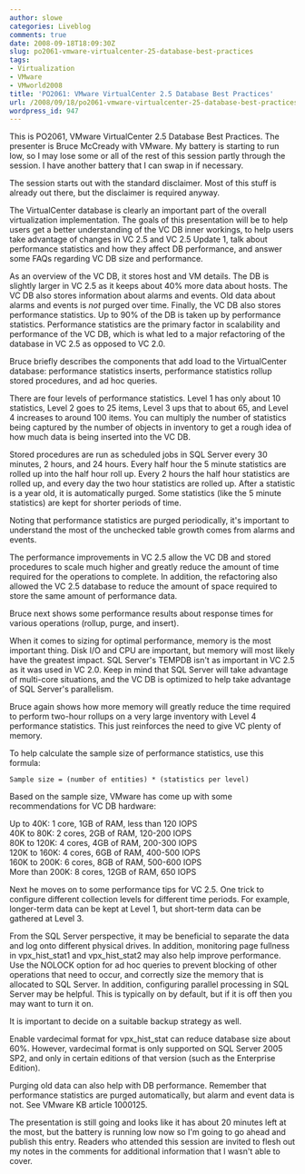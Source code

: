 ```yaml
---
author: slowe
categories: Liveblog
comments: true
date: 2008-09-18T18:09:30Z
slug: po2061-vmware-virtualcenter-25-database-best-practices
tags:
- Virtualization
- VMware
- VMworld2008
title: 'PO2061: VMware VirtualCenter 2.5 Database Best Practices'
url: /2008/09/18/po2061-vmware-virtualcenter-25-database-best-practices/
wordpress_id: 947
---
```


This is PO2061, VMware VirtualCenter 2.5 Database Best Practices. The presenter is Bruce McCready with VMware. My battery is starting to run low, so I may lose some or all of the rest of this session partly through the session. I have another battery that I can swap in if necessary.

The session starts out with the standard disclaimer. Most of this stuff is already out there, but the disclaimer is required anyway.

The VirtualCenter database is clearly an important part of the overall virtualization implementation. The goals of this presentation will be to help users get a better understanding of the VC DB inner workings, to help users take advantage of changes in VC 2.5 and VC 2.5 Update 1, talk about performance statistics and how they affect DB performance, and answer some FAQs regarding VC DB size and performance.

As an overview of the VC DB, it stores host and VM details. The DB is slightly larger in VC 2.5 as it keeps about 40% more data about hosts. The VC DB also stores information about alarms and events. Old data about alarms and events is _not_ purged over time. Finally, the VC DB also stores performance statistics. Up to 90% of the DB is taken up by performance statistics. Performance statistics are the primary factor in scalability and performance of the VC DB, which is what led to a major refactoring of the database in VC 2.5 as opposed to VC 2.0.

Bruce briefly describes the components that add load to the VirtualCenter database: performance statistics inserts, performance statistics rollup stored procedures, and ad hoc queries.

There are four levels of performance statistics. Level 1 has only about 10 statistics, Level 2 goes to 25 items, Level 3 ups that to about 65, and Level 4 increases to around 100 items. You can multiply the number of statistics being captured by the number of objects in inventory to get a rough idea of how much data is being inserted into the VC DB.

Stored procedures are run as scheduled jobs in SQL Server every 30 minutes, 2 hours, and 24 hours. Every half hour the 5 minute statistics are rolled up into the half hour roll up. Every 2 hours the half hour statistics are rolled up, and every day the two hour statistics are rolled up. After a statistic is a year old, it is automatically purged. Some statistics (like the 5 minute statistics) are kept for shorter periods of time.

Noting that performance statistics are purged periodically, it's important to understand the most of the unchecked table growth comes from alarms and events.

The performance improvements in VC 2.5 allow the VC DB and stored procedures to scale much higher and greatly reduce the amount of time required for the operations to complete. In addition, the refactoring also allowed the VC 2.5 database to reduce the amount of space required to store the same amount of performance data.

Bruce next shows some performance results about response times for various operations (rollup, purge, and insert).

When it comes to sizing for optimal performance, memory is the most important thing. Disk I/O and CPU are important, but memory will most likely have the greatest impact. SQL Server's TEMPDB isn't as important in VC 2.5 as it was used in VC 2.0. Keep in mind that SQL Server will take advantage of multi-core situations, and the VC DB is optimized to help take advantage of SQL Server's parallelism.

Bruce again shows how more memory will greatly reduce the time required to perform two-hour rollups on a very large inventory with Level 4 performance statistics. This just reinforces the need to give VC plenty of memory.

To help calculate the sample size of performance statistics, use this formula:

	Sample size = (number of entities) * (statistics per level)

Based on the sample size, VMware has come up with some recommendations for VC DB hardware:

Up to 40K: 1 core, 1GB of RAM, less than 120 IOPS  
40K to 80K: 2 cores, 2GB of RAM, 120-200 IOPS  
80K to 120K: 4 cores, 4GB of RAM, 200-300 IOPS  
120K to 160K: 4 cores, 6GB of RAM, 400-500 IOPS  
160K to 200K: 6 cores, 8GB of RAM, 500-600 IOPS  
More than 200K: 8 cores, 12GB of RAM, 650 IOPS

Next he moves on to some performance tips for VC 2.5. One trick to configure different collection levels for different time periods. For example, longer-term data can be kept at Level 1, but short-term data can be gathered at Level 3.

From the SQL Server perspective, it may be beneficial to separate the data and log onto different physical drives. In addition, monitoring page fullness in vpx_hist_stat1 and vpx_hist_stat2 may also help improve performance. Use the NOLOCK option for ad hoc queries to prevent blocking of other operations that need to occur, and correctly size the memory that is allocated to SQL Server. In addition, configuring parallel processing in SQL Server may be helpful. This is typically on by default, but if it is off then you may want to turn it on.

It is important to decide on a suitable backup strategy as well.

Enable vardecimal format for vpx_hist_stat can reduce database size about 60%. However, vardecimal format is only supported on SQL Server 2005 SP2, and only in certain editions of that version (such as the Enterprise Edition).

Purging old data can also help with DB performance. Remember that performance statistics are purged automatically, but alarm and event data is not. See VMware KB article 1000125.

The presentation is still going and looks like it has about 20 minutes left at the most, but the battery is running low now so I'm going to go ahead and publish this entry. Readers who attended this session are invited to flesh out my notes in the comments for additional information that I wasn't able to cover.
